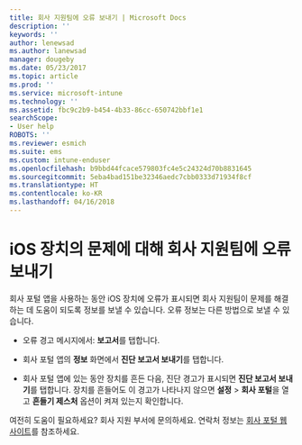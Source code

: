 ```yaml
---
title: 회사 지원팀에 오류 보내기 | Microsoft Docs
description: ''
keywords: ''
author: lenewsad
ms.author: lanewsad
manager: dougeby
ms.date: 05/23/2017
ms.topic: article
ms.prod: ''
ms.service: microsoft-intune
ms.technology: ''
ms.assetid: fbc9c2b9-b454-4b33-86cc-650742bbf1e1
searchScope:
- User help
ROBOTS: ''
ms.reviewer: esmich
ms.suite: ems
ms.custom: intune-enduser
ms.openlocfilehash: b9bbd44fcace579803fc4e5c24324d70b8831645
ms.sourcegitcommit: 5eba4bad151be32346aedc7cbb0333d71934f8cf
ms.translationtype: HT
ms.contentlocale: ko-KR
ms.lasthandoff: 04/16/2018
---
```

# <a name="send-errors-to-your-company-support-for-issues-with-your-ios-device"></a>iOS 장치의 문제에 대해 회사 지원팀에 오류 보내기

회사 포털 앱을 사용하는 동안 iOS 장치에 오류가 표시되면 회사 지원팀이 문제를 해결하는 데 도움이 되도록 정보를 보낼 수 있습니다. 오류 정보는 다른 방법으로 보낼 수 있습니다.

-   오류 경고 메시지에서: **보고서**를 탭합니다.

-   회사 포털 앱의 **정보** 화면에서 **진단 보고서 보내기**를 탭합니다.

-   회사 포털 앱에 있는 동안 장치를 흔든 다음, 진단 경고가 표시되면 **진단 보고서 보내기**를 탭합니다. 장치를 흔들어도 이 경고가 나타나지 않으면 **설정** > **회사 포털**을 열고 **흔들기 제스처** 옵션이 켜져 있는지 확인합니다.

여전히 도움이 필요하세요? 회사 지원 부서에 문의하세요. 연락처 정보는 [회사 포털 웹 사이트](https://portal.manage.microsoft.com#HelpDeskDialog)를 참조하세요.
